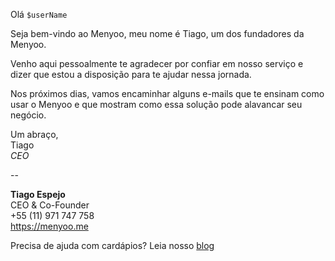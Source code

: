 Olá `$userName`

Seja bem-vindo ao Menyoo, meu nome é Tiago, um dos fundadores da Menyoo.

Venho aqui pessoalmente te agradecer por confiar em nosso serviço e dizer que estou a disposição para te ajudar nessa jornada.

Nos próximos dias, vamos encaminhar alguns e-mails que te ensinam como usar o Menyoo e que mostram como essa solução pode alavancar seu negócio. 

Um abraço,   
Tiago   
*CEO*

--

**Tiago Espejo**   
CEO & Co-Founder  
+55 (11) 971 747 758  
https://menyoo.me  

Precisa de ajuda com cardápios? Leia nosso [blog](https://blog.menyoo.me/?utm_source=email&utm_medium=footer_link&utm_campaign=welcome_message)
